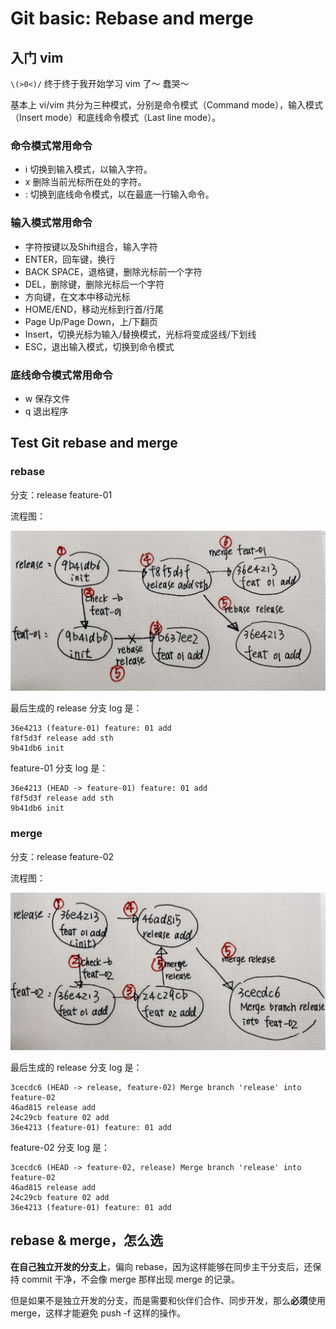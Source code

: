 # Git basic: Rebase and merge

## 入门 vim

`\(>0<)/` 终于终于我开始学习 vim 了～
蠢哭～

基本上 vi/vim 共分为三种模式，分别是命令模式（Command mode），输入模式（Insert mode）和底线命令模式（Last line mode）。

### 命令模式常用命令

* i 切换到输入模式，以输入字符。
* x 删除当前光标所在处的字符。
* : 切换到底线命令模式，以在最底一行输入命令。

### 输入模式常用命令

*  字符按键以及Shift组合，输入字符
*  ENTER，回车键，换行
*  BACK SPACE，退格键，删除光标前一个字符
*  DEL，删除键，删除光标后一个字符
*  方向键，在文本中移动光标
*  HOME/END，移动光标到行首/行尾
*  Page Up/Page Down，上/下翻页
*  Insert，切换光标为输入/替换模式，光标将变成竖线/下划线
*  ESC，退出输入模式，切换到命令模式

### 底线命令模式常用命令

* w 保存文件
* q 退出程序

## Test Git rebase and merge

### rebase

分支：release feature-01

流程图：

![](https://github.com/EmilyQiRabbit/CodingRepository/blob/master/GitMonkey/images/rebase.jpg?raw=true)

最后生成的 release 分支 log 是：

```
36e4213 (feature-01) feature: 01 add
f8f5d3f release add sth
9b41db6 init
```

feature-01 分支 log 是：

```
36e4213 (HEAD -> feature-01) feature: 01 add
f8f5d3f release add sth
9b41db6 init
```

### merge

分支：release feature-02

流程图：

![](https://github.com/EmilyQiRabbit/CodingRepository/blob/master/GitMonkey/images/merge.jpg?raw=true)


最后生成的 release 分支 log 是：

```
3cecdc6 (HEAD -> release, feature-02) Merge branch 'release' into feature-02
46ad815 release add
24c29cb feature 02 add
36e4213 (feature-01) feature: 01 add
```

feature-02 分支 log 是：

```
3cecdc6 (HEAD -> feature-02, release) Merge branch 'release' into feature-02
46ad815 release add
24c29cb feature 02 add
36e4213 (feature-01) feature: 01 add
```

## rebase & merge，怎么选

**在自己独立开发的分支上**，偏向 rebase，因为这样能够在同步主干分支后，还保持 commit 干净，不会像 merge 那样出现 merge 的记录。

但是如果不是独立开发的分支，而是需要和伙伴们合作、同步开发，那么**必须**使用 merge，这样才能避免 push -f 这样的操作。
